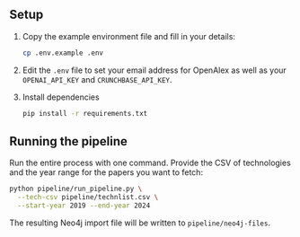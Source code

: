 ## Setup

1. Copy the example environment file and fill in your details:
   ```bash
   cp .env.example .env
   ```

2. Edit the `.env` file to set your email address for OpenAlex as well as your
   `OPENAI_API_KEY` and `CRUNCHBASE_API_KEY`.

3. Install dependencies
    ```bash
    pip install -r requirements.txt
    ```


## Running the pipeline

Run the entire process with one command. Provide the CSV of technologies and the
year range for the papers you want to fetch:

```bash
python pipeline/run_pipeline.py \
  --tech-csv pipeline/technlist.csv \
  --start-year 2019 --end-year 2024
```

The resulting Neo4j import file will be written to
`pipeline/neo4j-files`.

